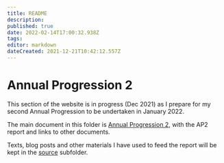 ```yaml
---
title: README
description: 
published: true
date: 2022-02-14T17:00:32.938Z
tags: 
editor: markdown
dateCreated: 2021-12-21T10:42:12.557Z
---
```


# Annual Progression 2

This section of the website is in progress (Dec 2021) as I prepare for my second Annual Progression to be undertaken in January 2022.

The main document in this folder is [Annual Progression 2](Annual-Progression-2.md), with the AP2 report and links to other documents.

Texts, blog posts and other materials I have used to feed the report will be kept in the [source](source) subfolder.